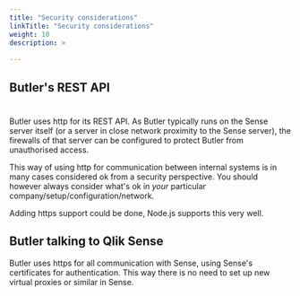 ```yaml
---
title: "Security considerations"
linkTitle: "Security considerations"
weight: 10
description: >
  
---
```



## Butler's REST API
#
Butler uses http for its REST API. As Butler typically runs on the Sense server itself (or a server in close network proximity to the Sense server), the firewalls of that server can be configured to protect Butler from unauthorised access.

This way of using http for communication between internal systems is in many cases considered ok from a security perspective. You should however always consider what's ok in *your* particular company/setup/configuration/network. 

Adding https support could be done, Node.js supports this very well.  

## Butler talking to Qlik Sense

Butler uses https for all communication with Sense, using Sense's certificates for authentication. This way there is no need to set up new virtual proxies or similar in Sense.
